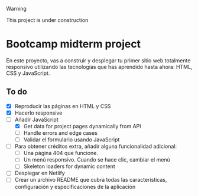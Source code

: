 > [!WARNING]
> This project is under construction️

# Bootcamp midterm project

En este proyecto, vas a construir y desplegar tu primer sitio web totalmente responsivo utilizando las tecnologías que has aprendido hasta ahora: HTML, CSS y JavaScript.

## To do

- [x] Reproducir las páginas en HTML y CSS
- [x] Hacerlo responsive
- [ ] Añadir JavaScript
  - [x] Get data for project pages dynamically from API
  - [ ] Handle errors and edge cases
  - [ ] Validar el formulario usando JavaScript
- [ ] Para obtener créditos extra, añadir alguna funcionalidad adicional:
  - [ ] Una página 404 que funcione.
  - [ ] Un menú responsivo. Cuando se hace clic, cambiar el menú
  - [ ] Skeleton loaders for dynamic content
- [ ] Desplegar en Netlify
- [ ] Crear un archivo README que cubra todas las características, configuración y especificaciones de la aplicación
